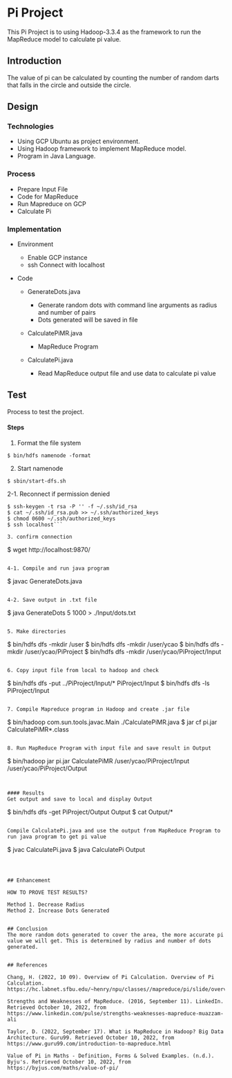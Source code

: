 # Pi Project

This Pi Project is to using Hadoop-3.3.4 as the framework to run the MapReduce model to calculate pi value. 

## Introduction

The value of pi can be calculated by counting the number of random darts that  falls in the circle and outside the circle. 


## Design

### Technologies

* Using GCP Ubuntu as project environment. 
* Using Hadoop framework to implement MapReduce model.
* Program in Java Language.


### Process

* Prepare Input File
* Code for MapReduce
* Run Mapreduce on GCP
* Calculate Pi


### Implementation

* Environment
    * Enable GCP instance
    * ssh Connect with localhost
* Code

   * GenerateDots.java
      * Generate random dots with command line arguments as radius and number of pairs
      * Dots generated will be saved in file

   * CalculatePiMR.java
      * MapReduce Program

   * CalculatePi.java
      * Read MapReduce output file and use data to calculate pi value

## Test

Process to test the project.

#### Steps
1. Format the file system
```
$ bin/hdfs namenode -format
```
   
2. Start namenode
```
$ sbin/start-dfs.sh
```

2-1. Reconnect if permission denied
```
$ ssh-keygen -t rsa -P '' -f ~/.ssh/id_rsa
$ cat ~/.ssh/id_rsa.pub >> ~/.ssh/authorized_keys
$ chmod 0600 ~/.ssh/authorized_keys
$ ssh localhost```

3. confirm connection
```
$ wget http://localhost:9870/
```

4-1. Compile and run java program
```
$ javac GenerateDots.java
```

4-2. Save output in .txt file
```
$ java GenerateDots 5 1000 > ./Input/dots.txt
```

5. Make directories
```
$ bin/hdfs dfs -mkdir /user
$ bin/hdfs dfs -mkdir /user/ycao
$ bin/hdfs dfs -mkdir /user/ycao/PiProject
$ bin/hdfs dfs -mkdir /user/ycao/PiProject/Input
```

6. Copy input file from local to hadoop and check
```
$ bin/hdfs dfs -put ../PiProject/Input/* PiProject/Input
$ bin/hdfs dfs -ls PiProject/Input
```

7. Compile Mapreduce program in Hadoop and create .jar file
```
$ bin/hadoop com.sun.tools.javac.Main ./CalculatePiMR.java
$ jar cf pi.jar CalculatePiMR*.class
```

8. Run MapReduce Program with input file and save result in Output
```
$ bin/hadoop jar pi.jar CalculatePiMR /user/ycao/PiProject/Input /user/ycao/PiProject/Output
```


#### Results
Get output and save to local and display Output
```
$ bin/hdfs dfs -get PiProject/Output Output
$ cat Output/*
```

Compile CalculatePi.java and use the output from MapReduce Program to run java program to get pi value
```
$ jvac CalculatePi.java
$ java CalculatePi Output
```



## Enhancement

HOW TO PROVE TEST RESULTS?

Method 1. Decrease Radius  
Method 2. Increase Dots Generated


## Conclusion
The more random dots generated to cover the area, the more accurate pi value we will get. This is determined by radius and number of dots generated.


## References

Chang, H. (2022, 10 09). Overview of Pi Calculation. Overview of Pi Calculation. https://hc.labnet.sfbu.edu/~henry/npu/classes//mapreduce/pi/slide/overview.html   

Strengths and Weaknesses of MapReduce. (2016, September 11). LinkedIn. Retrieved October 10, 2022, from https://www.linkedin.com/pulse/strengths-weaknesses-mapreduce-muazzam-ali 

Taylor, D. (2022, September 17). What is MapReduce in Hadoop? Big Data Architecture. Guru99. Retrieved October 10, 2022, from https://www.guru99.com/introduction-to-mapreduce.html 

Value of Pi in Maths - Definition, Forms & Solved Examples. (n.d.). Byju's. Retrieved October 10, 2022, from https://byjus.com/maths/value-of-pi/  

